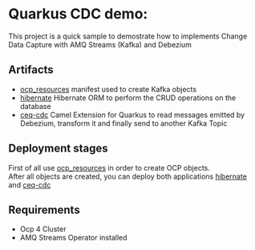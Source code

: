 # Quarkus CDC demo:

This project is a quick sample to demostrate how to implements Change Data Capture with AMQ Streams (Kafka) and Debezium


## Artifacts
 - [ocp_resources](ocp_resources/README.md) manifest used to create Kafka objects
 - [hibernate](apps/hibernate/README.md) Hibernate ORM to perform the CRUD operations on the database
 - [ceq-cdc](apps/ceq-cdc/README.md) Camel Extension for Quarkus to read messages emitted by Debezium, transform it and finally send to another Kafka Topic
 
 ## Deployment stages
 First of all use [ocp_resources](ocp_resources) in order to create OCP objects.   
 After all objects are created, you can deploy both applications [hibernate](apps/hibernate/README.md) and [ceq-cdc](apps/ceq-cdc/README.md)
 
## Requirements

- Ocp 4 Cluster
- AMQ Streams Operator installed